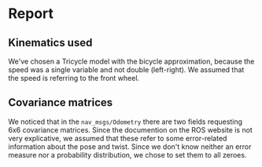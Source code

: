 # Report
## Kinematics used
We've chosen a Tricycle model with the bicycle approximation, because the speed was a single variable and not double (left-right). We assumed that the speed is referring to the front wheel.
## Covariance matrices
We noticed that in the `nav_msgs/Odometry` there are two fields requesting 6x6 covariance matrices. Since the documention on the ROS website is not very explicative, we assumed that these refer to some error-related information about the pose and twist.
Since we don't know neither an error measure nor a probability distribution, we chose to set them to all zeroes.
